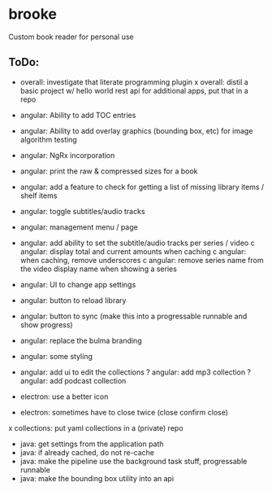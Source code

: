 # brooke
Custom book reader for personal use


ToDo:
----------------
- overall: investigate that literate programming plugin
x overall: distil a basic project w/ hello world rest api for additional apps, put that in a repo

- angular: Ability to add TOC entries
- angular: Ability to add overlay graphics (bounding box, etc) for image algorithm testing
- angular: NgRx incorporation
- angular: print the raw & compressed sizes for a book
- angular: add a feature to check for getting a list of missing library items / shelf items
- angular: toggle subtitles/audio tracks
- angular: management menu / page
- angular: add ability to set the subtitle/audio tracks per series / video
c angular: display total and current amounts when caching
c angular: when caching, remove underscores
c angular: remove series name from the video display name when showing a series
- angular: UI to change app settings
- angular: button to reload library
- angular: button to sync (make this into a progressable runnable and show progress)
- angular: replace the bulma branding
- angular: some styling
- angular: add ui to edit the collections
? angular: add mp3 collection
? angular: add podcast collection

- electron: use a better icon
- electron: sometimes have to close twice (close confirm close)

x collections: put yaml collections in a (private) repo

- java: get settings from the application path
- java: if already cached, do not re-cache
- java: make the pipeline use the background task stuff, progressable runnable
- java: make the bounding box utility into an api